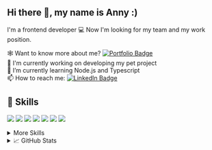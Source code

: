 ## Hi there 👋, my name is Anny :)
I'm a frontend developer 💻 Now I'm looking for my team and my work position.

🕸️ Want to know more about me? [![Portfolio Badge](https://img.shields.io/badge/Portfolio-Profile-informational?style=flat&logo=portfolio&logoColor=white&color=4AB197)](https://drive.google.com/file/d/1ZsttahYCaniMaE-G3ZXbbVLyc36_s_jx/view?usp=share_link)<br>
🔭 I'm currently working on developing my pet project<br>
🌱 I’m currently learning Node.js and Typescript<br>
📫 How to reach me: [![LinkedIn Badge](https://img.shields.io/badge/LinkedIn-Profile-informational?style=flat&logo=linkedin&logoColor=white&color=4AB197)](https://www.linkedin.com/in/anna-nesterenko-developer/)
<br>
## 💼 Skills

![](https://img.shields.io/badge/Code-React-informational?style=flat&logo=react&logoColor=white&color=4AB197)
![](https://img.shields.io/badge/Code-Redux-informational?style=flat&logo=Redux&logoColor=white&color=4AB197)
![](https://img.shields.io/badge/Code-Next.js-informational?style=flat&logo=Next.js&logoColor=white&color=4AB197)
![](https://img.shields.io/badge/Code-JavaScript-informational?style=flat&logo=JavaScript&logoColor=white&color=4AB197)
![](https://img.shields.io/badge/Code-TypeScript-informational?style=flat&logo=TypeScript&logoColor=white&color=4AB197)
![](https://img.shields.io/badge/Code-MongoDB-informational?style=flat&logo=MongoDB&logoColor=white&color=4AB197)
![](https://img.shields.io/badge/Code-Node.js-informational?style=flat&logo=Node.js&logoColor=white&color=4AB197)

<details>
<summary>More Skills</summary>
<br>

![](https://img.shields.io/badge/Style-CSS-informational?style=flat&logo=css3&logoColor=white&color=4AB197)
![](https://img.shields.io/badge/Style-Tailwind-informational?style=flat&logo=Tailwind-CSS&logoColor=white&color=4AB197)
![](https://img.shields.io/badge/Style-Sass-informational?style=flat&logo=Sass&logoColor=white&color=4AB197)
![](https://img.shields.io/badge/Style-StyledComponent-informational?style=flat&logo=Styled-Styled-Component&logoColor=white&color=4AB197)
![](https://img.shields.io/badge/Style-Mui-informational?style=flat&logo=Mui&logoColor=white&color=4AB197)

![](https://img.shields.io/badge/Tools-Docker-informational?style=flat&logo=docker&logoColor=white&color=4AB197)
![](https://img.shields.io/badge/Tools-Netlify-informational?style=flat&logo=netlify&logoColor=white&color=4AB197)
![](https://img.shields.io/badge/Tools-NPM-informational?style=flat&logo=npm&logoColor=white&color=4AB197)
![](https://img.shields.io/badge/Tools-Postman-informational?style=flat&logo=Postman&logoColor=white&color=4AB197)
![](https://img.shields.io/badge/Tools-Photoshop-informational?style=flat&logo=Adobe-Photoshop&logoColor=white&color=4AB197)
![](https://img.shields.io/badge/Tools-Illustrator-informational?style=flat&logo=Adobe-Illustrator&logoColor=white&color=4AB197)
![](https://img.shields.io/badge/Tools-Figma-informational?style=flat&logo=Figma&logoColor=white&color=4AB197)
![](https://img.shields.io/badge/Tools-GitHub-informational?style=flat&logo=GitHub&logoColor=white&color=4AB197)
![](https://img.shields.io/badge/Tools-GitLab-informational?style=flat&logo=GitLab&logoColor=white&color=4AB197)

</details>

<details>
<summary> &#x1f4c8; GitHub Stats</summary>
<br>
<div style="display:flex">
<a href="https://github.com/Anna-Nesterenko/github-readme-stats">
  <img align="center"  style="margin:0.5rem" src="https://github-readme-stats.vercel.app/api/top-langs/?username=Anna-Nesterenko&layout=compact&theme=vue-dark" />
</a>
<a href="https://github.com/Anna-Nesterenko/convoychat">
  <img align="center" style="margin:0.5rem" src="https://github-readme-stats.vercel.app/api?username=Anna-Nesterenko&show_icons=true&theme=vue-dark&custom_title=GitHub_Stats&hide=issues" />
</a>
</div>
</details>
